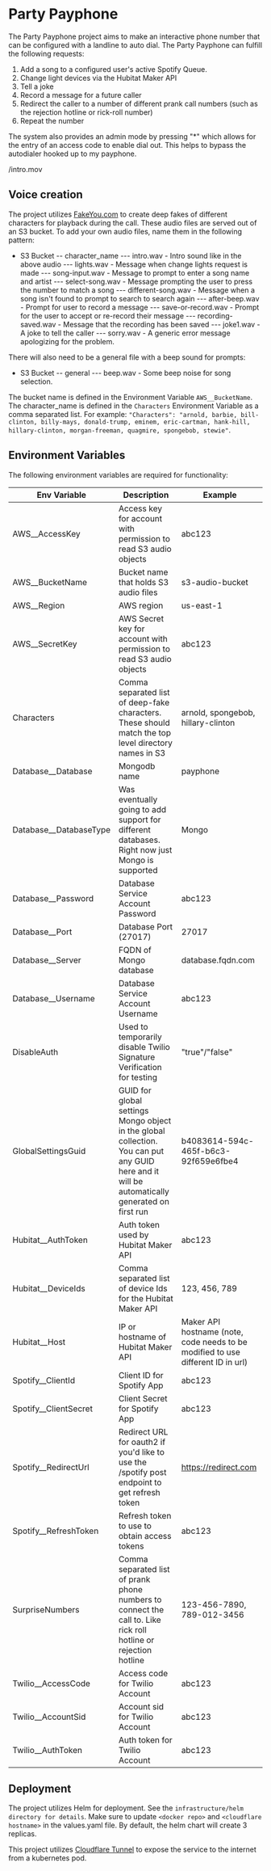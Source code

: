 # Party Payphone

The Party Payphone project aims to make an interactive phone number that can be configured with a landline to auto dial. The Party Payphone can fulfill the following requests:

1. Add a song to a configured user's active Spotify Queue.
2. Change light devices via the Hubitat Maker API
3. Tell a joke
4. Record a message for a future caller
5. Redirect the caller to a number of different prank call numbers (such as the rejection hotline or rick-roll number)
6. Repeat the number

The system also provides an admin mode by pressing "*" which allows for the entry of an access code to enable dial out. This helps to bypass the autodialer hooked up to my payphone.

/intro.mov

## Voice creation

The project utilizes [FakeYou.com](https://fakeyou.com/) to create deep fakes of different characters for playback during the call. These audio files are served out of an S3 bucket. To add your own audio files, name them in the following pattern:

- S3 Bucket
-- character_name
--- intro.wav - Intro sound like in the above audio
--- lights.wav - Message when change lights request is made
--- song-input.wav - Message to prompt to enter a song name and artist
--- select-song.wav - Message prompting the user to press the number to match a song
--- different-song.wav - Message when a song isn't found to prompt to search to search again
--- after-beep.wav - Prompt for user to record a message
--- save-or-record.wav - Prompt for the user to accept or re-record their message
--- recording-saved.wav - Message that the recording has been saved
--- joke1.wav - A joke to tell the caller
--- sorry.wav - A generic error message apologizing for the problem.

There will also need to be a general file with a beep sound for prompts:
- S3 Bucket
-- general
--- beep.wav - Some beep noise for song selection.

The bucket name is defined in the Environment Variable `AWS__BucketName`. The character_name is defined in the `Characters` Environment Variable as a comma separated list. For example: `"Characters": "arnold, barbie, bill-clinton, billy-mays, donald-trump, eminem, eric-cartman, hank-hill, hillary-clinton, morgan-freeman, quagmire, spongebob, stewie"`.

## Environment Variables

The following environment variables are required for functionality:

| Env Variable | Description | Example |
| ------------ | ------------- | ------- |
| AWS__AccessKey | Access key for account with permission to read S3 audio objects | abc123 |
| AWS__BucketName | Bucket name that holds S3 audio files | s3-audio-bucket |
| AWS__Region | AWS region | us-east-1 |
| AWS__SecretKey | AWS Secret key for account with permission to read S3 audio objects | abc123 |
| Characters | Comma separated list of deep-fake characters. These should match the top level directory names in S3 | arnold, spongebob, hillary-clinton |
| Database__Database | Mongodb name | payphone |
| Database__DatabaseType | Was eventually going to add support for different databases. Right now just Mongo is supported | Mongo |
| Database__Password | Database Service Account Password | abc123 |
| Database__Port | Database Port (27017) | 27017 |
| Database__Server | FQDN of Mongo database | database.fqdn.com |
| Database__Username | Database Service Account Username | abc123 |
| DisableAuth | Used to temporarily disable Twilio Signature Verification for testing | "true"/"false" |
| GlobalSettingsGuid | GUID for global settings Mongo object in the global collection. You can put any GUID here and it will be automatically generated on first run | b4083614-594c-465f-b6c3-92f659e6fbe4 |
| Hubitat__AuthToken | Auth token used by Hubitat Maker API | abc123 |
| Hubitat__DeviceIds | Comma separated list of device Ids for the Hubitat Maker API| 123, 456, 789 |
| Hubitat__Host | IP or hostname of Hubitat Maker API | Maker API hostname (note, code needs to be modified to use different ID in url) |
| Spotify__ClientId | Client ID for Spotify App | abc123 |
| Spotify__ClientSecret | Client Secret for Spotify App | abc123 |
| Spotify__RedirectUrl | Redirect URL for oauth2 if you'd like to use the /spotify post endpoint to get refresh token | https://redirect.com |
| Spotify__RefreshToken | Refresh token to use to obtain access tokens | abc123 |
| SurpriseNumbers | Comma separated list of prank phone numbers to connect the call to. Like rick roll hotline or rejection hotline | 123-456-7890, 789-012-3456 |
| Twilio__AccessCode | Access code for Twilio Account | abc123 |
| Twilio__AccountSid | Account sid for Twilio Account | abc123 |
| Twilio__AuthToken | Auth token for Twilio Account | abc123 |

## Deployment

The project utilizes Helm for deployment. See the `infrastructure/helm directory for details`. Make sure to update `<docker repo>` and `<cloudflare hostname>` in the values.yaml file. By default, the helm chart will create 3 replicas.

This project utilizes [Cloudflare Tunnel](https://www.cloudflare.com/products/tunnel/) to expose the service to the internet from a kubernetes pod.
